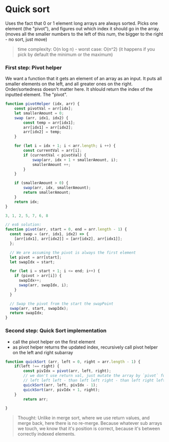 # Quick sort
Uses the fact that 0 or 1 element long arrays are always sorted.
Picks one element (the "pivot"), and figures out which index it should go in the array.
(moves all the smaller numbers to the left of this num, the bigger to the right -  no sort, just move)

> time complexity: O(n log n) - worst case: O(n^2) (it happens if you pick by default the minimum or the maximum)

### First step: Pivot helper
We want a function that it gets an element of an array as an input.
It puts all smaller elements on the left, and all greater ones on the right.
Order/sortedness doesn't matter here.
It shlould return the index of the inputted element. The "pivot".

``` javascript
function pivotHelper (idx, arr) {
    const pivotVal = arr[idx];
    let smallerAmount = 0;
    swap (arr, idx1, idx2) {
        const temp = arr[idx1];
        arr[idx1] = arr[idx2];
        arr[idx2] = temp;
    }

    for (let i = idx + 1; i < arr.length; i ++) {
        const currentVal = arr[i];
        if (currentVal < pivotVal) {
            swap(arr, idx + 1 + smallerAmount, i);
            smallerAmount ++;
        }
    }

    if (smallerAmount > 0) {
        swap(arr, idx, smallerAmount);
        return smallerAmount;
    }
    return idx;
}

3, 1, 2, 5, 7, 6, 8

// es6 solution:
function pivot(arr, start = 0, end = arr.length - 1) {
  const swap = (arr, idx1, idx2) => {
    [arr[idx1], arr[idx2]] = [arr[idx2], arr[idx1]];
  };

  // We are assuming the pivot is always the first element
  let pivot = arr[start];
  let swapIdx = start;

  for (let i = start + 1; i <= end; i++) {
    if (pivot > arr[i]) {
      swapIdx++;
      swap(arr, swapIdx, i);
    }
  }

  // Swap the pivot from the start the swapPoint
  swap(arr, start, swapIdx);
  return swapIdx;
}
```

### Second step: Quick Sort implementation
 - call the pivot helper on the first element
 - as pivot helper returns the updated index, recursively call pivot helper on the left and right subarray

``` javascript
function quickSort (arr, left = 0, right = arr.length - 1) {
    if(left !== right) {
        const pivIdx = pivot(arr, left, right);
        // we don't use return val, just mutate the array by `pivot` function
        // left left left - than left left right - than left right left - than left right right ... ... ...
        quickSort(arr, left, pivIdx - 1);
        quickSort(arr, pivIdx + 1, right);
    }
        return arr;

}
```

> Thought: Unlike in merge sort, where we use return values, and merge back, here there is no re-merge. Because whatever sub arrays we touch, we know that it's position is correct, because it's between correctly indexed elements.